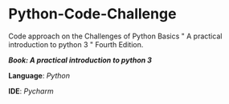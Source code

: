 # Python-Code-Challenge
Code approach on the Challenges of Python Basics " A practical introduction to python 3 " Fourth Edition.

_**Book: A practical introduction to python 3**_


**Language**: _Python_

**IDE**: _Pycharm_
